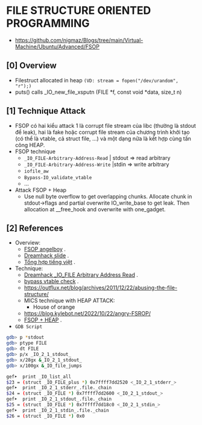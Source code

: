 # FILE STRUCTURE ORIENTED PROGRAMMING

- https://github.com/nigmaz/Blogs/tree/main/Virtual-Machine/Ubuntu/Advanced/FSOP
## [0] Overview
- Filestruct allocated in heap `(VD: stream = fopen("/dev/urandom", "r");)`
- puts() calls _IO_new_file_xsputn (FILE *f, const void *data, size_t n)

## [1] Technique Attack
- FSOP có hai kiểu attack 1 là corrupt file stream của libc (thường là stdout để leak), hai là fake hoặc corrupt file stream của chương trình khởi tạo (có thể là vtable, cả struct file, ...) và một dạng nữa là kết hợp cùng tấn công HEAP.
- FSOP technique
   *  `_IO_FILE-Arbitrary-Address-Read` | stdout => read arbitrary 
   *  `_IO_FILE-Arbitrary-Address-Write` |stdin => write arbitrary
   *  `iofile_aw`
   *  `Bypass-IO_validate_vtable`
   * ...
- Attack FSOP + Heap
   * Use null byte overflow to get overlapping chunks. Allocate chunk in stdout->flags and partial overwrite IO_write_base to get leak. Then allocation at __free_hook and overwrite with one_gadget.


## [2] References
- Overview:
    * [FSOP angelboy](https://nightrainy.github.io/2019/08/07/play-withe-file-structure-%E6%90%AC%E8%BF%90/?fbclid=IwAR06PLkixggoSadl1ANGvZNW4zgfNOgcs5VC2l2IHtFzEVclUJzFp2NObsI#content) .
    * [Dreamhack slide](https://learn.dreamhack.io/271#4) .
    * [Tổng hợp tiếng việt](https://hackmd.io/@ductin/r1b8nhBs5) .
- Technique:
    * [Dreamhack _IO_FILE Arbitrary Address Read](https://wyv3rn.tistory.com/111) .
    * [bypass vtable check](https://dhavalkapil.com/blogs/FILE-Structure-Exploitation/) .
    * https://outflux.net/blog/archives/2011/12/22/abusing-the-file-structure/
    * MICS technique with HEAP ATTACK:
        + House of orange
    * https://blog.kylebot.net/2022/10/22/angry-FSROP/
    * [FSOP + HEAP](https://ret2school.github.io/post/mailman/) .
- `GDB Script`
```bash
gdb> p *stdout
gdb> ptype FILE
gdb> dt FILE
gdb> p/x _IO_2_1_stdout_
gdb> x/28gx &_IO_2_1_stdout_
gdb> x/100gx &_IO_file_jumps

gef➤  print _IO_list_all
$23 = (struct _IO_FILE_plus *) 0x7ffff7dd2520 <_IO_2_1_stderr_>
gef➤  print _IO_2_1_stderr_.file._chain
$24 = (struct _IO_FILE *) 0x7ffff7dd2600 <_IO_2_1_stdout_>
gef➤  print _IO_2_1_stdout_.file._chain
$25 = (struct _IO_FILE *) 0x7ffff7dd18c0 <_IO_2_1_stdin_>
gef➤  print _IO_2_1_stdin_.file._chain
$26 = (struct _IO_FILE *) 0x0
```
